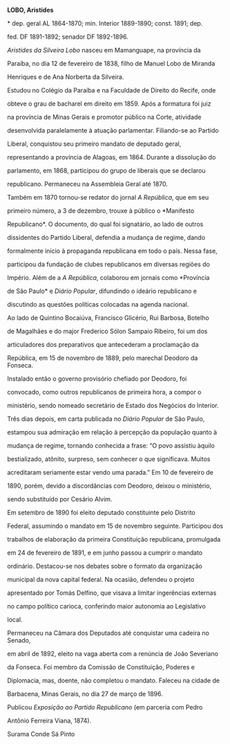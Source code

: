 **LOBO, Aristides**



\* dep. geral AL 1864-1870; min. Interior 1889-1890; const. 1891; dep.

fed. DF 1891-1892; senador DF 1892-1896.



*Aristides da Silveira Lobo* nasceu em Mamanguape, na província da

Paraíba, no dia 12 de fevereiro de 1838, filho de Manuel Lobo de Miranda

Henriques e de Ana Norberta da Silveira.



Estudou no Colégio da Paraíba e na Faculdade de Direito do Recife, onde

obteve o grau de bacharel em direito em 1859. Após a formatura foi juiz

na província de Minas Gerais e promotor público na Corte, atividade

desenvolvida paralelamente à atuação parlamentar. Filiando-se ao Partido

Liberal, conquistou seu primeiro mandato de deputado geral,

representando a província de Alagoas, em 1864. Durante a dissolução do

parlamento, em 1868, participou do grupo de liberais que se declarou

republicano. Permaneceu na Assembleia Geral até 1870.



Também em 1870 tornou-se redator do jornal *A República*, que em seu

primeiro número, a 3 de dezembro, trouxe à público o *Manifesto

Republicano*. O documento, do qual foi signatário, ao lado de outros

dissidentes do Partido Liberal, defendia a mudança de regime, dando

formalmente início à propaganda republicana em todo o país. Nessa fase,

participou da fundação de clubes republicanos em diversas regiões do

Império. Além de a *A República*, colaborou em jornais como *Província

de São Paulo* e *Diário Popular*, difundindo o ideário republicano e

discutindo as questões políticas colocadas na agenda nacional.



Ao lado de Quintino Bocaiúva, Francisco Glicério, Rui Barbosa, Botelho

de Magalhães e do major Frederico Sólon Sampaio Ribeiro, foi um dos

articuladores dos preparativos que antecederam a proclamação da

República, em 15 de novembro de 1889, pelo marechal Deodoro da Fonseca.

Instalado então o governo provisório chefiado por Deodoro, foi

convocado, como outros republicanos de primeira hora, a compor o

ministério, sendo nomeado secretário de Estado dos Negócios do Interior.

Três dias depois, em carta publicada no *Diário Popular* de São Paulo,

estampou sua admiração em relação à percepção da população quanto à

mudança de regime, tornando conhecida a frase: “O povo assistiu àquilo

bestializado, atônito, surpreso, sem conhecer o que significava. Muitos

acreditaram seriamente estar vendo uma parada.” Em 10 de fevereiro de

1890, porém, devido a discordâncias com Deodoro, deixou o ministério,

sendo substituído por Cesário Alvim.



Em setembro de 1890 foi eleito deputado constituinte pelo Distrito

Federal, assumindo o mandato em 15 de novembro seguinte. Participou dos

trabalhos de elaboração da primeira Constituição republicana, promulgada

em 24 de fevereiro de 1891, e em junho passou a cumprir o mandato

ordinário. Destacou-se nos debates sobre o formato da organização

municipal da nova capital federal. Na ocasião, defendeu o projeto

apresentado por Tomás Delfino, que visava a limitar ingerências externas

no campo político carioca, conferindo maior autonomia ao Legislativo

local.



Permaneceu na Câmara dos Deputados até conquistar uma cadeira no Senado,

em abril de 1892, eleito na vaga aberta com a renúncia de João Severiano

da Fonseca. Foi membro da Comissão de Constituição, Poderes e

Diplomacia, mas, doente, não completou o mandato. Faleceu na cidade de

Barbacena, Minas Gerais, no dia 27 de março de 1896.



Publicou *Exposição ao Partido Republicano* (em parceria com Pedro

Antônio Ferreira Viana, 1874).



Surama Conde Sá Pinto



